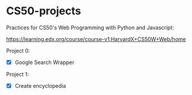 # CS50-projects
Practices for CS50's Web Programming with Python and Javascript:

https://learning.edx.org/course/course-v1:HarvardX+CS50W+Web/home

Project 0:
- [x] Google Search Wrapper

Project 1:
- [x] Create encyclopedia
